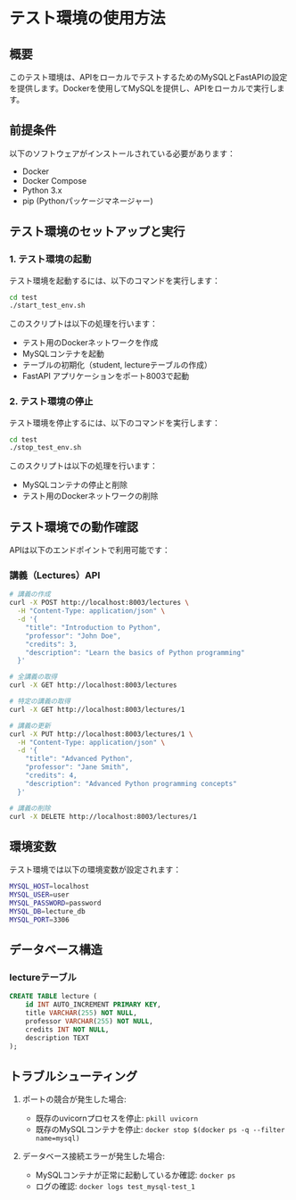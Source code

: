 # テスト環境の使用方法

## 概要

このテスト環境は、APIをローカルでテストするためのMySQLとFastAPIの設定を提供します。Dockerを使用してMySQLを提供し、APIをローカルで実行します。

## 前提条件

以下のソフトウェアがインストールされている必要があります：

- Docker
- Docker Compose
- Python 3.x
- pip (Pythonパッケージマネージャー)

## テスト環境のセットアップと実行

### 1. テスト環境の起動

テスト環境を起動するには、以下のコマンドを実行します：

```bash
cd test
./start_test_env.sh
```

このスクリプトは以下の処理を行います：
- テスト用のDockerネットワークを作成
- MySQLコンテナを起動
- テーブルの初期化（student, lectureテーブルの作成）
- FastAPI アプリケーションをポート8003で起動

### 2. テスト環境の停止

テスト環境を停止するには、以下のコマンドを実行します：

```bash
cd test
./stop_test_env.sh
```

このスクリプトは以下の処理を行います：
- MySQLコンテナの停止と削除
- テスト用のDockerネットワークの削除

## テスト環境での動作確認

APIは以下のエンドポイントで利用可能です：

### 講義（Lectures）API

```bash
# 講義の作成
curl -X POST http://localhost:8003/lectures \
  -H "Content-Type: application/json" \
  -d '{
    "title": "Introduction to Python",
    "professor": "John Doe",
    "credits": 3,
    "description": "Learn the basics of Python programming"
  }'

# 全講義の取得
curl -X GET http://localhost:8003/lectures

# 特定の講義の取得
curl -X GET http://localhost:8003/lectures/1

# 講義の更新
curl -X PUT http://localhost:8003/lectures/1 \
  -H "Content-Type: application/json" \
  -d '{
    "title": "Advanced Python",
    "professor": "Jane Smith",
    "credits": 4,
    "description": "Advanced Python programming concepts"
  }'

# 講義の削除
curl -X DELETE http://localhost:8003/lectures/1
```

## 環境変数

テスト環境では以下の環境変数が設定されます：

```bash
MYSQL_HOST=localhost
MYSQL_USER=user
MYSQL_PASSWORD=password
MYSQL_DB=lecture_db
MYSQL_PORT=3306
```

## データベース構造

### lectureテーブル
```sql
CREATE TABLE lecture (
    id INT AUTO_INCREMENT PRIMARY KEY,
    title VARCHAR(255) NOT NULL,
    professor VARCHAR(255) NOT NULL,
    credits INT NOT NULL,
    description TEXT
);
```

## トラブルシューティング

1. ポートの競合が発生した場合:
   - 既存のuvicornプロセスを停止: `pkill uvicorn`
   - 既存のMySQLコンテナを停止: `docker stop $(docker ps -q --filter name=mysql)`

2. データベース接続エラーが発生した場合:
   - MySQLコンテナが正常に起動しているか確認: `docker ps`
   - ログの確認: `docker logs test_mysql-test_1`
